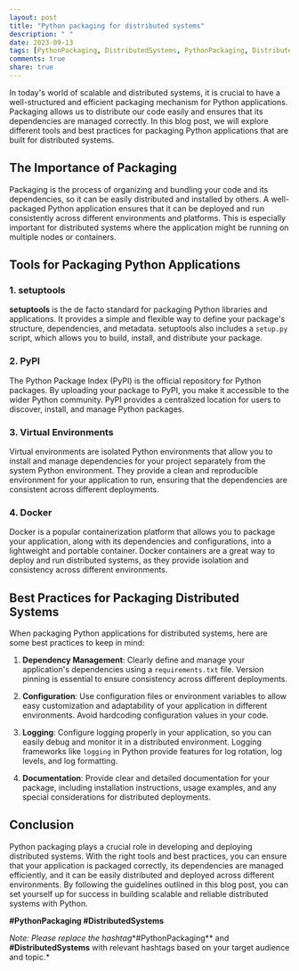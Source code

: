 ```yaml
---
layout: post
title: "Python packaging for distributed systems"
description: " "
date: 2023-09-13
tags: [PythonPackaging, DistributedSystems, PythonPackaging, DistributedSystems]
comments: true
share: true
---
```


In today's world of scalable and distributed systems, it is crucial to have a well-structured and efficient packaging mechanism for Python applications. Packaging allows us to distribute our code easily and ensures that its dependencies are managed correctly. In this blog post, we will explore different tools and best practices for packaging Python applications that are built for distributed systems.

## The Importance of Packaging

Packaging is the process of organizing and bundling your code and its dependencies, so it can be easily distributed and installed by others. A well-packaged Python application ensures that it can be deployed and run consistently across different environments and platforms. This is especially important for distributed systems where the application might be running on multiple nodes or containers.

## Tools for Packaging Python Applications

### 1. **setuptools** 

**setuptools** is the de facto standard for packaging Python libraries and applications. It provides a simple and flexible way to define your package's structure, dependencies, and metadata. setuptools also includes a `setup.py` script, which allows you to build, install, and distribute your package.

### 2. **PyPI** 

The Python Package Index (PyPI) is the official repository for Python packages. By uploading your package to PyPI, you make it accessible to the wider Python community. PyPI provides a centralized location for users to discover, install, and manage Python packages.

### 3. **Virtual Environments** 

Virtual environments are isolated Python environments that allow you to install and manage dependencies for your project separately from the system Python environment. They provide a clean and reproducible environment for your application to run, ensuring that the dependencies are consistent across different deployments.

### 4. **Docker** 

Docker is a popular containerization platform that allows you to package your application, along with its dependencies and configurations, into a lightweight and portable container. Docker containers are a great way to deploy and run distributed systems, as they provide isolation and consistency across different environments.

## Best Practices for Packaging Distributed Systems

When packaging Python applications for distributed systems, here are some best practices to keep in mind:

1. **Dependency Management**: Clearly define and manage your application's dependencies using a `requirements.txt` file. Version pinning is essential to ensure consistency across different deployments.

2. **Configuration**: Use configuration files or environment variables to allow easy customization and adaptability of your application in different environments. Avoid hardcoding configuration values in your code.

3. **Logging**: Configure logging properly in your application, so you can easily debug and monitor it in a distributed environment. Logging frameworks like `logging` in Python provide features for log rotation, log levels, and log formatting.

4. **Documentation**: Provide clear and detailed documentation for your package, including installation instructions, usage examples, and any special considerations for distributed deployments.

## Conclusion

Python packaging plays a crucial role in developing and deploying distributed systems. With the right tools and best practices, you can ensure that your application is packaged correctly, its dependencies are managed efficiently, and it can be easily distributed and deployed across different environments. By following the guidelines outlined in this blog post, you can set yourself up for success in building scalable and reliable distributed systems with Python.

**#PythonPackaging #DistributedSystems**

*Note: Please replace the hashtag**#PythonPackaging** and **#DistributedSystems** with relevant hashtags based on your target audience and topic.*